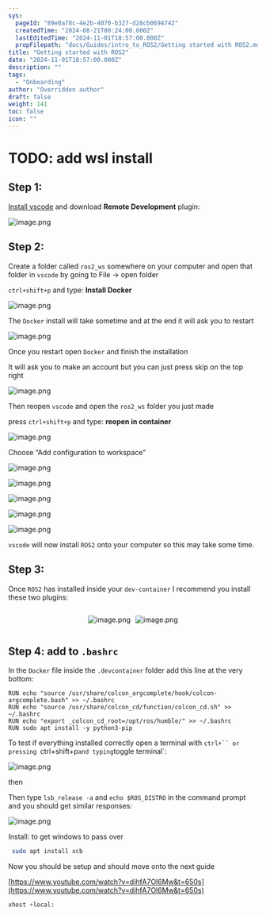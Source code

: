 ```yaml
---
sys:
  pageId: "89e0a78c-4e2b-4070-b327-d28cb0694742"
  createdTime: "2024-08-21T00:24:00.000Z"
  lastEditedTime: "2024-11-01T18:57:00.000Z"
  propFilepath: "docs/Guides/intro_to_ROS2/Getting started with ROS2.md"
title: "Getting started with ROS2"
date: "2024-11-01T18:57:00.000Z"
description: ""
tags:
  - "Onboarding"
author: "Overridden author"
draft: false
weight: 141
toc: false
icon: ""
---
```


# TODO: add wsl install

## Step 1:

[Install vscode](https://code.visualstudio.com/download) and download **Remote Development** plugin:

![image.png](https://prod-files-secure.s3.us-west-2.amazonaws.com/d518164a-d88e-44d1-a4ee-3adb3bd8bce0/efb52993-1881-4a40-b95e-6f020334f022/image.png?X-Amz-Algorithm=AWS4-HMAC-SHA256&X-Amz-Content-Sha256=UNSIGNED-PAYLOAD&X-Amz-Credential=ASIAZI2LB466YVZGKXD6%2F20250324%2Fus-west-2%2Fs3%2Faws4_request&X-Amz-Date=20250324T090929Z&X-Amz-Expires=3600&X-Amz-Security-Token=IQoJb3JpZ2luX2VjEJD%2F%2F%2F%2F%2F%2F%2F%2F%2F%2FwEaCXVzLXdlc3QtMiJGMEQCICHLSLdV8YU5xr%2B1kEFOrD3w7fzdnDIzNSWk6JdSlqs0AiApnDsSPSkbqBfD1JzL4yErF3HGK8xMJDh0YgrjCNPLLiqIBAjp%2F%2F%2F%2F%2F%2F%2F%2F%2F%2F8BEAAaDDYzNzQyMzE4MzgwNSIMsMrypTLXonnaV%2BcdKtwD6rhxGucLEuDxgKQ1dMZCVNtqqLF1OMCZC2YxGX1%2FTCw4p3guVV5wMcOC8p8u0cmcnggwrHv6AV7TArIMiOFmFl23d1KTb8pEKmCMSt5poP%2FII3kB%2Fn8LmLyUTaP4yXb%2B8kbc4nk5ZbqtsfJnnG4HsuPwBIrHbCuCfyCwmXbFF%2FObFA9aRpgPhLSU58Fadug4SWbTMfVYEq81WQBv7oI888IB0dpIckjJFQF6%2BFUCUs2a9L6liIxkwBt9ouWXn9IMFU4ziWV1cz5N%2F0doiLAD3UCKENxnUgYp%2B4pYE5kVh9dzOsqGS3%2BhiZa3Zgrtv9ovz%2BPfdWl0wJ8Nxx0DPIrwM6EIqp6Wsz59bcmLW0eluR4PYcGcoHOcGbjDv08aMaUrQthrxwyRR%2FtDFpNVHkqLQDcxNNBj%2BXBRf7GE3W5%2B6mCxP%2FXbOj8CGstuI%2Bc6Z85qzyOO%2F%2FVotAFUjdHQ%2BJVzABvXE1agsDBMnLfYqAKE7ceRpX%2FhX35iIvB2Su6cDCuSnHmvlEIkuFM4K%2F2QwJs14QTQPC%2BTwmeKST0GiXpcUYrjpRgTuv9SnOHmh42jU7DVbY6v1lOHNFmNGTT3FoYsk59xlDQF4aab36CVYsw%2B8k5UBXV7w5VraNsrnP8wtp%2BEvwY6pgEhKkoE7DLalW6qKRGSQoQpZxFQUzcJ0TKzXeuDx0kyid2N%2F95lzU5C%2FWHusvOhZXQdJGCNRCHusazPXzhn4bVLbuBZ2312b%2BUZFJB8xgt4uYZvuo6RiVyc4qlfVQQX5W89fkE7kH4ExEAK1oV9BVSNGLTTOFwBN4A75yS5wIfDH6MmuB0aFtfSKxSjoQd2kbH4j2Q0AoGa9ueWJIvfZ1RJpBbq2TQV&X-Amz-Signature=6431606353fed365d4a36204f9b03723d6a15a7942ebcf4f3e6ad6b5a8b732e3&X-Amz-SignedHeaders=host&x-id=GetObject)

## Step 2:

Create a folder called `ros2_ws` somewhere on your computer and open that folder in `vscode` by going to File → open folder 

`ctrl+shift+p` and type: **Install Docker**

![image.png](https://prod-files-secure.s3.us-west-2.amazonaws.com/d518164a-d88e-44d1-a4ee-3adb3bd8bce0/2269dc0e-1cd5-47ff-bceb-c04ad9b2eab0/image.png?X-Amz-Algorithm=AWS4-HMAC-SHA256&X-Amz-Content-Sha256=UNSIGNED-PAYLOAD&X-Amz-Credential=ASIAZI2LB466YVZGKXD6%2F20250324%2Fus-west-2%2Fs3%2Faws4_request&X-Amz-Date=20250324T090929Z&X-Amz-Expires=3600&X-Amz-Security-Token=IQoJb3JpZ2luX2VjEJD%2F%2F%2F%2F%2F%2F%2F%2F%2F%2FwEaCXVzLXdlc3QtMiJGMEQCICHLSLdV8YU5xr%2B1kEFOrD3w7fzdnDIzNSWk6JdSlqs0AiApnDsSPSkbqBfD1JzL4yErF3HGK8xMJDh0YgrjCNPLLiqIBAjp%2F%2F%2F%2F%2F%2F%2F%2F%2F%2F8BEAAaDDYzNzQyMzE4MzgwNSIMsMrypTLXonnaV%2BcdKtwD6rhxGucLEuDxgKQ1dMZCVNtqqLF1OMCZC2YxGX1%2FTCw4p3guVV5wMcOC8p8u0cmcnggwrHv6AV7TArIMiOFmFl23d1KTb8pEKmCMSt5poP%2FII3kB%2Fn8LmLyUTaP4yXb%2B8kbc4nk5ZbqtsfJnnG4HsuPwBIrHbCuCfyCwmXbFF%2FObFA9aRpgPhLSU58Fadug4SWbTMfVYEq81WQBv7oI888IB0dpIckjJFQF6%2BFUCUs2a9L6liIxkwBt9ouWXn9IMFU4ziWV1cz5N%2F0doiLAD3UCKENxnUgYp%2B4pYE5kVh9dzOsqGS3%2BhiZa3Zgrtv9ovz%2BPfdWl0wJ8Nxx0DPIrwM6EIqp6Wsz59bcmLW0eluR4PYcGcoHOcGbjDv08aMaUrQthrxwyRR%2FtDFpNVHkqLQDcxNNBj%2BXBRf7GE3W5%2B6mCxP%2FXbOj8CGstuI%2Bc6Z85qzyOO%2F%2FVotAFUjdHQ%2BJVzABvXE1agsDBMnLfYqAKE7ceRpX%2FhX35iIvB2Su6cDCuSnHmvlEIkuFM4K%2F2QwJs14QTQPC%2BTwmeKST0GiXpcUYrjpRgTuv9SnOHmh42jU7DVbY6v1lOHNFmNGTT3FoYsk59xlDQF4aab36CVYsw%2B8k5UBXV7w5VraNsrnP8wtp%2BEvwY6pgEhKkoE7DLalW6qKRGSQoQpZxFQUzcJ0TKzXeuDx0kyid2N%2F95lzU5C%2FWHusvOhZXQdJGCNRCHusazPXzhn4bVLbuBZ2312b%2BUZFJB8xgt4uYZvuo6RiVyc4qlfVQQX5W89fkE7kH4ExEAK1oV9BVSNGLTTOFwBN4A75yS5wIfDH6MmuB0aFtfSKxSjoQd2kbH4j2Q0AoGa9ueWJIvfZ1RJpBbq2TQV&X-Amz-Signature=bfb4c32170e2e46501bf45b7e9ff05930fcd9855648d1e7cee5d6fa20e48e560&X-Amz-SignedHeaders=host&x-id=GetObject)

The `Docker` install will take sometime and at the end it will ask you to restart

![image.png](https://prod-files-secure.s3.us-west-2.amazonaws.com/d518164a-d88e-44d1-a4ee-3adb3bd8bce0/ed233f78-be33-4b1f-b89c-9c346c0e961e/image.png?X-Amz-Algorithm=AWS4-HMAC-SHA256&X-Amz-Content-Sha256=UNSIGNED-PAYLOAD&X-Amz-Credential=ASIAZI2LB466YVZGKXD6%2F20250324%2Fus-west-2%2Fs3%2Faws4_request&X-Amz-Date=20250324T090929Z&X-Amz-Expires=3600&X-Amz-Security-Token=IQoJb3JpZ2luX2VjEJD%2F%2F%2F%2F%2F%2F%2F%2F%2F%2FwEaCXVzLXdlc3QtMiJGMEQCICHLSLdV8YU5xr%2B1kEFOrD3w7fzdnDIzNSWk6JdSlqs0AiApnDsSPSkbqBfD1JzL4yErF3HGK8xMJDh0YgrjCNPLLiqIBAjp%2F%2F%2F%2F%2F%2F%2F%2F%2F%2F8BEAAaDDYzNzQyMzE4MzgwNSIMsMrypTLXonnaV%2BcdKtwD6rhxGucLEuDxgKQ1dMZCVNtqqLF1OMCZC2YxGX1%2FTCw4p3guVV5wMcOC8p8u0cmcnggwrHv6AV7TArIMiOFmFl23d1KTb8pEKmCMSt5poP%2FII3kB%2Fn8LmLyUTaP4yXb%2B8kbc4nk5ZbqtsfJnnG4HsuPwBIrHbCuCfyCwmXbFF%2FObFA9aRpgPhLSU58Fadug4SWbTMfVYEq81WQBv7oI888IB0dpIckjJFQF6%2BFUCUs2a9L6liIxkwBt9ouWXn9IMFU4ziWV1cz5N%2F0doiLAD3UCKENxnUgYp%2B4pYE5kVh9dzOsqGS3%2BhiZa3Zgrtv9ovz%2BPfdWl0wJ8Nxx0DPIrwM6EIqp6Wsz59bcmLW0eluR4PYcGcoHOcGbjDv08aMaUrQthrxwyRR%2FtDFpNVHkqLQDcxNNBj%2BXBRf7GE3W5%2B6mCxP%2FXbOj8CGstuI%2Bc6Z85qzyOO%2F%2FVotAFUjdHQ%2BJVzABvXE1agsDBMnLfYqAKE7ceRpX%2FhX35iIvB2Su6cDCuSnHmvlEIkuFM4K%2F2QwJs14QTQPC%2BTwmeKST0GiXpcUYrjpRgTuv9SnOHmh42jU7DVbY6v1lOHNFmNGTT3FoYsk59xlDQF4aab36CVYsw%2B8k5UBXV7w5VraNsrnP8wtp%2BEvwY6pgEhKkoE7DLalW6qKRGSQoQpZxFQUzcJ0TKzXeuDx0kyid2N%2F95lzU5C%2FWHusvOhZXQdJGCNRCHusazPXzhn4bVLbuBZ2312b%2BUZFJB8xgt4uYZvuo6RiVyc4qlfVQQX5W89fkE7kH4ExEAK1oV9BVSNGLTTOFwBN4A75yS5wIfDH6MmuB0aFtfSKxSjoQd2kbH4j2Q0AoGa9ueWJIvfZ1RJpBbq2TQV&X-Amz-Signature=72bf3a4b838d15ab045e9e4d63a64e0d70466f4e64b29797fb1e8da5fad9b466&X-Amz-SignedHeaders=host&x-id=GetObject)

Once you restart open `Docker` and finish the installation

It will ask you to make an account but you can just press skip on the top right

![image.png](https://prod-files-secure.s3.us-west-2.amazonaws.com/d518164a-d88e-44d1-a4ee-3adb3bd8bce0/21010ad9-1659-4fd9-9f59-9932a09b2a3d/image.png?X-Amz-Algorithm=AWS4-HMAC-SHA256&X-Amz-Content-Sha256=UNSIGNED-PAYLOAD&X-Amz-Credential=ASIAZI2LB466YVZGKXD6%2F20250324%2Fus-west-2%2Fs3%2Faws4_request&X-Amz-Date=20250324T090929Z&X-Amz-Expires=3600&X-Amz-Security-Token=IQoJb3JpZ2luX2VjEJD%2F%2F%2F%2F%2F%2F%2F%2F%2F%2FwEaCXVzLXdlc3QtMiJGMEQCICHLSLdV8YU5xr%2B1kEFOrD3w7fzdnDIzNSWk6JdSlqs0AiApnDsSPSkbqBfD1JzL4yErF3HGK8xMJDh0YgrjCNPLLiqIBAjp%2F%2F%2F%2F%2F%2F%2F%2F%2F%2F8BEAAaDDYzNzQyMzE4MzgwNSIMsMrypTLXonnaV%2BcdKtwD6rhxGucLEuDxgKQ1dMZCVNtqqLF1OMCZC2YxGX1%2FTCw4p3guVV5wMcOC8p8u0cmcnggwrHv6AV7TArIMiOFmFl23d1KTb8pEKmCMSt5poP%2FII3kB%2Fn8LmLyUTaP4yXb%2B8kbc4nk5ZbqtsfJnnG4HsuPwBIrHbCuCfyCwmXbFF%2FObFA9aRpgPhLSU58Fadug4SWbTMfVYEq81WQBv7oI888IB0dpIckjJFQF6%2BFUCUs2a9L6liIxkwBt9ouWXn9IMFU4ziWV1cz5N%2F0doiLAD3UCKENxnUgYp%2B4pYE5kVh9dzOsqGS3%2BhiZa3Zgrtv9ovz%2BPfdWl0wJ8Nxx0DPIrwM6EIqp6Wsz59bcmLW0eluR4PYcGcoHOcGbjDv08aMaUrQthrxwyRR%2FtDFpNVHkqLQDcxNNBj%2BXBRf7GE3W5%2B6mCxP%2FXbOj8CGstuI%2Bc6Z85qzyOO%2F%2FVotAFUjdHQ%2BJVzABvXE1agsDBMnLfYqAKE7ceRpX%2FhX35iIvB2Su6cDCuSnHmvlEIkuFM4K%2F2QwJs14QTQPC%2BTwmeKST0GiXpcUYrjpRgTuv9SnOHmh42jU7DVbY6v1lOHNFmNGTT3FoYsk59xlDQF4aab36CVYsw%2B8k5UBXV7w5VraNsrnP8wtp%2BEvwY6pgEhKkoE7DLalW6qKRGSQoQpZxFQUzcJ0TKzXeuDx0kyid2N%2F95lzU5C%2FWHusvOhZXQdJGCNRCHusazPXzhn4bVLbuBZ2312b%2BUZFJB8xgt4uYZvuo6RiVyc4qlfVQQX5W89fkE7kH4ExEAK1oV9BVSNGLTTOFwBN4A75yS5wIfDH6MmuB0aFtfSKxSjoQd2kbH4j2Q0AoGa9ueWJIvfZ1RJpBbq2TQV&X-Amz-Signature=0434711753be8b12f5a78074f79d879120ad901dc411384bdd344b81b572e675&X-Amz-SignedHeaders=host&x-id=GetObject)

Then reopen `vscode` and open the `ros2_ws` folder you just made

press `ctrl+shift+p` and type: **reopen in container**

![image.png](https://prod-files-secure.s3.us-west-2.amazonaws.com/d518164a-d88e-44d1-a4ee-3adb3bd8bce0/4e93b8c2-41ad-488c-8095-c74205196118/image.png?X-Amz-Algorithm=AWS4-HMAC-SHA256&X-Amz-Content-Sha256=UNSIGNED-PAYLOAD&X-Amz-Credential=ASIAZI2LB466YVZGKXD6%2F20250324%2Fus-west-2%2Fs3%2Faws4_request&X-Amz-Date=20250324T090929Z&X-Amz-Expires=3600&X-Amz-Security-Token=IQoJb3JpZ2luX2VjEJD%2F%2F%2F%2F%2F%2F%2F%2F%2F%2FwEaCXVzLXdlc3QtMiJGMEQCICHLSLdV8YU5xr%2B1kEFOrD3w7fzdnDIzNSWk6JdSlqs0AiApnDsSPSkbqBfD1JzL4yErF3HGK8xMJDh0YgrjCNPLLiqIBAjp%2F%2F%2F%2F%2F%2F%2F%2F%2F%2F8BEAAaDDYzNzQyMzE4MzgwNSIMsMrypTLXonnaV%2BcdKtwD6rhxGucLEuDxgKQ1dMZCVNtqqLF1OMCZC2YxGX1%2FTCw4p3guVV5wMcOC8p8u0cmcnggwrHv6AV7TArIMiOFmFl23d1KTb8pEKmCMSt5poP%2FII3kB%2Fn8LmLyUTaP4yXb%2B8kbc4nk5ZbqtsfJnnG4HsuPwBIrHbCuCfyCwmXbFF%2FObFA9aRpgPhLSU58Fadug4SWbTMfVYEq81WQBv7oI888IB0dpIckjJFQF6%2BFUCUs2a9L6liIxkwBt9ouWXn9IMFU4ziWV1cz5N%2F0doiLAD3UCKENxnUgYp%2B4pYE5kVh9dzOsqGS3%2BhiZa3Zgrtv9ovz%2BPfdWl0wJ8Nxx0DPIrwM6EIqp6Wsz59bcmLW0eluR4PYcGcoHOcGbjDv08aMaUrQthrxwyRR%2FtDFpNVHkqLQDcxNNBj%2BXBRf7GE3W5%2B6mCxP%2FXbOj8CGstuI%2Bc6Z85qzyOO%2F%2FVotAFUjdHQ%2BJVzABvXE1agsDBMnLfYqAKE7ceRpX%2FhX35iIvB2Su6cDCuSnHmvlEIkuFM4K%2F2QwJs14QTQPC%2BTwmeKST0GiXpcUYrjpRgTuv9SnOHmh42jU7DVbY6v1lOHNFmNGTT3FoYsk59xlDQF4aab36CVYsw%2B8k5UBXV7w5VraNsrnP8wtp%2BEvwY6pgEhKkoE7DLalW6qKRGSQoQpZxFQUzcJ0TKzXeuDx0kyid2N%2F95lzU5C%2FWHusvOhZXQdJGCNRCHusazPXzhn4bVLbuBZ2312b%2BUZFJB8xgt4uYZvuo6RiVyc4qlfVQQX5W89fkE7kH4ExEAK1oV9BVSNGLTTOFwBN4A75yS5wIfDH6MmuB0aFtfSKxSjoQd2kbH4j2Q0AoGa9ueWJIvfZ1RJpBbq2TQV&X-Amz-Signature=96e7a589616de766a584537dd18079736715042d6824f4cf135bee55578c5ce0&X-Amz-SignedHeaders=host&x-id=GetObject)

Choose “Add configuration to workspace”

![image.png](https://prod-files-secure.s3.us-west-2.amazonaws.com/d518164a-d88e-44d1-a4ee-3adb3bd8bce0/9560b282-5060-4989-ba37-97e7b2c22476/image.png?X-Amz-Algorithm=AWS4-HMAC-SHA256&X-Amz-Content-Sha256=UNSIGNED-PAYLOAD&X-Amz-Credential=ASIAZI2LB466YVZGKXD6%2F20250324%2Fus-west-2%2Fs3%2Faws4_request&X-Amz-Date=20250324T090929Z&X-Amz-Expires=3600&X-Amz-Security-Token=IQoJb3JpZ2luX2VjEJD%2F%2F%2F%2F%2F%2F%2F%2F%2F%2FwEaCXVzLXdlc3QtMiJGMEQCICHLSLdV8YU5xr%2B1kEFOrD3w7fzdnDIzNSWk6JdSlqs0AiApnDsSPSkbqBfD1JzL4yErF3HGK8xMJDh0YgrjCNPLLiqIBAjp%2F%2F%2F%2F%2F%2F%2F%2F%2F%2F8BEAAaDDYzNzQyMzE4MzgwNSIMsMrypTLXonnaV%2BcdKtwD6rhxGucLEuDxgKQ1dMZCVNtqqLF1OMCZC2YxGX1%2FTCw4p3guVV5wMcOC8p8u0cmcnggwrHv6AV7TArIMiOFmFl23d1KTb8pEKmCMSt5poP%2FII3kB%2Fn8LmLyUTaP4yXb%2B8kbc4nk5ZbqtsfJnnG4HsuPwBIrHbCuCfyCwmXbFF%2FObFA9aRpgPhLSU58Fadug4SWbTMfVYEq81WQBv7oI888IB0dpIckjJFQF6%2BFUCUs2a9L6liIxkwBt9ouWXn9IMFU4ziWV1cz5N%2F0doiLAD3UCKENxnUgYp%2B4pYE5kVh9dzOsqGS3%2BhiZa3Zgrtv9ovz%2BPfdWl0wJ8Nxx0DPIrwM6EIqp6Wsz59bcmLW0eluR4PYcGcoHOcGbjDv08aMaUrQthrxwyRR%2FtDFpNVHkqLQDcxNNBj%2BXBRf7GE3W5%2B6mCxP%2FXbOj8CGstuI%2Bc6Z85qzyOO%2F%2FVotAFUjdHQ%2BJVzABvXE1agsDBMnLfYqAKE7ceRpX%2FhX35iIvB2Su6cDCuSnHmvlEIkuFM4K%2F2QwJs14QTQPC%2BTwmeKST0GiXpcUYrjpRgTuv9SnOHmh42jU7DVbY6v1lOHNFmNGTT3FoYsk59xlDQF4aab36CVYsw%2B8k5UBXV7w5VraNsrnP8wtp%2BEvwY6pgEhKkoE7DLalW6qKRGSQoQpZxFQUzcJ0TKzXeuDx0kyid2N%2F95lzU5C%2FWHusvOhZXQdJGCNRCHusazPXzhn4bVLbuBZ2312b%2BUZFJB8xgt4uYZvuo6RiVyc4qlfVQQX5W89fkE7kH4ExEAK1oV9BVSNGLTTOFwBN4A75yS5wIfDH6MmuB0aFtfSKxSjoQd2kbH4j2Q0AoGa9ueWJIvfZ1RJpBbq2TQV&X-Amz-Signature=4e33b2823d8d88aa990e87b88e2efa71e5f045d8c060f3d39f9189ec41d8e22f&X-Amz-SignedHeaders=host&x-id=GetObject)

![image.png](https://prod-files-secure.s3.us-west-2.amazonaws.com/d518164a-d88e-44d1-a4ee-3adb3bd8bce0/2ee63f81-886b-48e8-a553-dc6e5eac99e4/image.png?X-Amz-Algorithm=AWS4-HMAC-SHA256&X-Amz-Content-Sha256=UNSIGNED-PAYLOAD&X-Amz-Credential=ASIAZI2LB466YVZGKXD6%2F20250324%2Fus-west-2%2Fs3%2Faws4_request&X-Amz-Date=20250324T090929Z&X-Amz-Expires=3600&X-Amz-Security-Token=IQoJb3JpZ2luX2VjEJD%2F%2F%2F%2F%2F%2F%2F%2F%2F%2FwEaCXVzLXdlc3QtMiJGMEQCICHLSLdV8YU5xr%2B1kEFOrD3w7fzdnDIzNSWk6JdSlqs0AiApnDsSPSkbqBfD1JzL4yErF3HGK8xMJDh0YgrjCNPLLiqIBAjp%2F%2F%2F%2F%2F%2F%2F%2F%2F%2F8BEAAaDDYzNzQyMzE4MzgwNSIMsMrypTLXonnaV%2BcdKtwD6rhxGucLEuDxgKQ1dMZCVNtqqLF1OMCZC2YxGX1%2FTCw4p3guVV5wMcOC8p8u0cmcnggwrHv6AV7TArIMiOFmFl23d1KTb8pEKmCMSt5poP%2FII3kB%2Fn8LmLyUTaP4yXb%2B8kbc4nk5ZbqtsfJnnG4HsuPwBIrHbCuCfyCwmXbFF%2FObFA9aRpgPhLSU58Fadug4SWbTMfVYEq81WQBv7oI888IB0dpIckjJFQF6%2BFUCUs2a9L6liIxkwBt9ouWXn9IMFU4ziWV1cz5N%2F0doiLAD3UCKENxnUgYp%2B4pYE5kVh9dzOsqGS3%2BhiZa3Zgrtv9ovz%2BPfdWl0wJ8Nxx0DPIrwM6EIqp6Wsz59bcmLW0eluR4PYcGcoHOcGbjDv08aMaUrQthrxwyRR%2FtDFpNVHkqLQDcxNNBj%2BXBRf7GE3W5%2B6mCxP%2FXbOj8CGstuI%2Bc6Z85qzyOO%2F%2FVotAFUjdHQ%2BJVzABvXE1agsDBMnLfYqAKE7ceRpX%2FhX35iIvB2Su6cDCuSnHmvlEIkuFM4K%2F2QwJs14QTQPC%2BTwmeKST0GiXpcUYrjpRgTuv9SnOHmh42jU7DVbY6v1lOHNFmNGTT3FoYsk59xlDQF4aab36CVYsw%2B8k5UBXV7w5VraNsrnP8wtp%2BEvwY6pgEhKkoE7DLalW6qKRGSQoQpZxFQUzcJ0TKzXeuDx0kyid2N%2F95lzU5C%2FWHusvOhZXQdJGCNRCHusazPXzhn4bVLbuBZ2312b%2BUZFJB8xgt4uYZvuo6RiVyc4qlfVQQX5W89fkE7kH4ExEAK1oV9BVSNGLTTOFwBN4A75yS5wIfDH6MmuB0aFtfSKxSjoQd2kbH4j2Q0AoGa9ueWJIvfZ1RJpBbq2TQV&X-Amz-Signature=b524c36bb5902606c0bcc8b594be4811a28e38c7aba129c0d51e7ed51dff7609&X-Amz-SignedHeaders=host&x-id=GetObject)

![image.png](https://prod-files-secure.s3.us-west-2.amazonaws.com/d518164a-d88e-44d1-a4ee-3adb3bd8bce0/ae1580b2-b048-407e-aed9-b584224a7a04/image.png?X-Amz-Algorithm=AWS4-HMAC-SHA256&X-Amz-Content-Sha256=UNSIGNED-PAYLOAD&X-Amz-Credential=ASIAZI2LB466YVZGKXD6%2F20250324%2Fus-west-2%2Fs3%2Faws4_request&X-Amz-Date=20250324T090929Z&X-Amz-Expires=3600&X-Amz-Security-Token=IQoJb3JpZ2luX2VjEJD%2F%2F%2F%2F%2F%2F%2F%2F%2F%2FwEaCXVzLXdlc3QtMiJGMEQCICHLSLdV8YU5xr%2B1kEFOrD3w7fzdnDIzNSWk6JdSlqs0AiApnDsSPSkbqBfD1JzL4yErF3HGK8xMJDh0YgrjCNPLLiqIBAjp%2F%2F%2F%2F%2F%2F%2F%2F%2F%2F8BEAAaDDYzNzQyMzE4MzgwNSIMsMrypTLXonnaV%2BcdKtwD6rhxGucLEuDxgKQ1dMZCVNtqqLF1OMCZC2YxGX1%2FTCw4p3guVV5wMcOC8p8u0cmcnggwrHv6AV7TArIMiOFmFl23d1KTb8pEKmCMSt5poP%2FII3kB%2Fn8LmLyUTaP4yXb%2B8kbc4nk5ZbqtsfJnnG4HsuPwBIrHbCuCfyCwmXbFF%2FObFA9aRpgPhLSU58Fadug4SWbTMfVYEq81WQBv7oI888IB0dpIckjJFQF6%2BFUCUs2a9L6liIxkwBt9ouWXn9IMFU4ziWV1cz5N%2F0doiLAD3UCKENxnUgYp%2B4pYE5kVh9dzOsqGS3%2BhiZa3Zgrtv9ovz%2BPfdWl0wJ8Nxx0DPIrwM6EIqp6Wsz59bcmLW0eluR4PYcGcoHOcGbjDv08aMaUrQthrxwyRR%2FtDFpNVHkqLQDcxNNBj%2BXBRf7GE3W5%2B6mCxP%2FXbOj8CGstuI%2Bc6Z85qzyOO%2F%2FVotAFUjdHQ%2BJVzABvXE1agsDBMnLfYqAKE7ceRpX%2FhX35iIvB2Su6cDCuSnHmvlEIkuFM4K%2F2QwJs14QTQPC%2BTwmeKST0GiXpcUYrjpRgTuv9SnOHmh42jU7DVbY6v1lOHNFmNGTT3FoYsk59xlDQF4aab36CVYsw%2B8k5UBXV7w5VraNsrnP8wtp%2BEvwY6pgEhKkoE7DLalW6qKRGSQoQpZxFQUzcJ0TKzXeuDx0kyid2N%2F95lzU5C%2FWHusvOhZXQdJGCNRCHusazPXzhn4bVLbuBZ2312b%2BUZFJB8xgt4uYZvuo6RiVyc4qlfVQQX5W89fkE7kH4ExEAK1oV9BVSNGLTTOFwBN4A75yS5wIfDH6MmuB0aFtfSKxSjoQd2kbH4j2Q0AoGa9ueWJIvfZ1RJpBbq2TQV&X-Amz-Signature=69b5f058c9c31602f64d8c99c41c6670d284808c68dbb3b952ec515ecf1bfd09&X-Amz-SignedHeaders=host&x-id=GetObject)

![image.png](https://prod-files-secure.s3.us-west-2.amazonaws.com/d518164a-d88e-44d1-a4ee-3adb3bd8bce0/53255b28-f75e-430f-b9e3-c0ac8577e42b/image.png?X-Amz-Algorithm=AWS4-HMAC-SHA256&X-Amz-Content-Sha256=UNSIGNED-PAYLOAD&X-Amz-Credential=ASIAZI2LB466YVZGKXD6%2F20250324%2Fus-west-2%2Fs3%2Faws4_request&X-Amz-Date=20250324T090929Z&X-Amz-Expires=3600&X-Amz-Security-Token=IQoJb3JpZ2luX2VjEJD%2F%2F%2F%2F%2F%2F%2F%2F%2F%2FwEaCXVzLXdlc3QtMiJGMEQCICHLSLdV8YU5xr%2B1kEFOrD3w7fzdnDIzNSWk6JdSlqs0AiApnDsSPSkbqBfD1JzL4yErF3HGK8xMJDh0YgrjCNPLLiqIBAjp%2F%2F%2F%2F%2F%2F%2F%2F%2F%2F8BEAAaDDYzNzQyMzE4MzgwNSIMsMrypTLXonnaV%2BcdKtwD6rhxGucLEuDxgKQ1dMZCVNtqqLF1OMCZC2YxGX1%2FTCw4p3guVV5wMcOC8p8u0cmcnggwrHv6AV7TArIMiOFmFl23d1KTb8pEKmCMSt5poP%2FII3kB%2Fn8LmLyUTaP4yXb%2B8kbc4nk5ZbqtsfJnnG4HsuPwBIrHbCuCfyCwmXbFF%2FObFA9aRpgPhLSU58Fadug4SWbTMfVYEq81WQBv7oI888IB0dpIckjJFQF6%2BFUCUs2a9L6liIxkwBt9ouWXn9IMFU4ziWV1cz5N%2F0doiLAD3UCKENxnUgYp%2B4pYE5kVh9dzOsqGS3%2BhiZa3Zgrtv9ovz%2BPfdWl0wJ8Nxx0DPIrwM6EIqp6Wsz59bcmLW0eluR4PYcGcoHOcGbjDv08aMaUrQthrxwyRR%2FtDFpNVHkqLQDcxNNBj%2BXBRf7GE3W5%2B6mCxP%2FXbOj8CGstuI%2Bc6Z85qzyOO%2F%2FVotAFUjdHQ%2BJVzABvXE1agsDBMnLfYqAKE7ceRpX%2FhX35iIvB2Su6cDCuSnHmvlEIkuFM4K%2F2QwJs14QTQPC%2BTwmeKST0GiXpcUYrjpRgTuv9SnOHmh42jU7DVbY6v1lOHNFmNGTT3FoYsk59xlDQF4aab36CVYsw%2B8k5UBXV7w5VraNsrnP8wtp%2BEvwY6pgEhKkoE7DLalW6qKRGSQoQpZxFQUzcJ0TKzXeuDx0kyid2N%2F95lzU5C%2FWHusvOhZXQdJGCNRCHusazPXzhn4bVLbuBZ2312b%2BUZFJB8xgt4uYZvuo6RiVyc4qlfVQQX5W89fkE7kH4ExEAK1oV9BVSNGLTTOFwBN4A75yS5wIfDH6MmuB0aFtfSKxSjoQd2kbH4j2Q0AoGa9ueWJIvfZ1RJpBbq2TQV&X-Amz-Signature=360d406bfeb47a8b46a6e4987fd49e2e1841a4877d1aee988fbfbdb184f9120c&X-Amz-SignedHeaders=host&x-id=GetObject)

![image.png](https://prod-files-secure.s3.us-west-2.amazonaws.com/d518164a-d88e-44d1-a4ee-3adb3bd8bce0/7c562767-5af9-4ffb-97d1-327bcdf4ee00/image.png?X-Amz-Algorithm=AWS4-HMAC-SHA256&X-Amz-Content-Sha256=UNSIGNED-PAYLOAD&X-Amz-Credential=ASIAZI2LB466YVZGKXD6%2F20250324%2Fus-west-2%2Fs3%2Faws4_request&X-Amz-Date=20250324T090929Z&X-Amz-Expires=3600&X-Amz-Security-Token=IQoJb3JpZ2luX2VjEJD%2F%2F%2F%2F%2F%2F%2F%2F%2F%2FwEaCXVzLXdlc3QtMiJGMEQCICHLSLdV8YU5xr%2B1kEFOrD3w7fzdnDIzNSWk6JdSlqs0AiApnDsSPSkbqBfD1JzL4yErF3HGK8xMJDh0YgrjCNPLLiqIBAjp%2F%2F%2F%2F%2F%2F%2F%2F%2F%2F8BEAAaDDYzNzQyMzE4MzgwNSIMsMrypTLXonnaV%2BcdKtwD6rhxGucLEuDxgKQ1dMZCVNtqqLF1OMCZC2YxGX1%2FTCw4p3guVV5wMcOC8p8u0cmcnggwrHv6AV7TArIMiOFmFl23d1KTb8pEKmCMSt5poP%2FII3kB%2Fn8LmLyUTaP4yXb%2B8kbc4nk5ZbqtsfJnnG4HsuPwBIrHbCuCfyCwmXbFF%2FObFA9aRpgPhLSU58Fadug4SWbTMfVYEq81WQBv7oI888IB0dpIckjJFQF6%2BFUCUs2a9L6liIxkwBt9ouWXn9IMFU4ziWV1cz5N%2F0doiLAD3UCKENxnUgYp%2B4pYE5kVh9dzOsqGS3%2BhiZa3Zgrtv9ovz%2BPfdWl0wJ8Nxx0DPIrwM6EIqp6Wsz59bcmLW0eluR4PYcGcoHOcGbjDv08aMaUrQthrxwyRR%2FtDFpNVHkqLQDcxNNBj%2BXBRf7GE3W5%2B6mCxP%2FXbOj8CGstuI%2Bc6Z85qzyOO%2F%2FVotAFUjdHQ%2BJVzABvXE1agsDBMnLfYqAKE7ceRpX%2FhX35iIvB2Su6cDCuSnHmvlEIkuFM4K%2F2QwJs14QTQPC%2BTwmeKST0GiXpcUYrjpRgTuv9SnOHmh42jU7DVbY6v1lOHNFmNGTT3FoYsk59xlDQF4aab36CVYsw%2B8k5UBXV7w5VraNsrnP8wtp%2BEvwY6pgEhKkoE7DLalW6qKRGSQoQpZxFQUzcJ0TKzXeuDx0kyid2N%2F95lzU5C%2FWHusvOhZXQdJGCNRCHusazPXzhn4bVLbuBZ2312b%2BUZFJB8xgt4uYZvuo6RiVyc4qlfVQQX5W89fkE7kH4ExEAK1oV9BVSNGLTTOFwBN4A75yS5wIfDH6MmuB0aFtfSKxSjoQd2kbH4j2Q0AoGa9ueWJIvfZ1RJpBbq2TQV&X-Amz-Signature=d2fe82a2740184f8c971d9b463da8fb42b31b0ba491e08d19cf80079c0371a78&X-Amz-SignedHeaders=host&x-id=GetObject)

`vscode` will now install `ROS2` onto your computer so this may take some time.

## Step 3:

Once `ROS2` has installed inside your `dev-container` I recommend you install these two plugins:

<div style="display: flex;flex-direction: row; column-gap:10px; max-width: 630px;justify-content: center;">
<div>

![image.png](https://prod-files-secure.s3.us-west-2.amazonaws.com/d518164a-d88e-44d1-a4ee-3adb3bd8bce0/3fc3d550-5a54-4ba1-ba6b-faa01cdb7369/image.png?X-Amz-Algorithm=AWS4-HMAC-SHA256&X-Amz-Content-Sha256=UNSIGNED-PAYLOAD&X-Amz-Credential=ASIAZI2LB466ZGHVVKX6%2F20250324%2Fus-west-2%2Fs3%2Faws4_request&X-Amz-Date=20250324T090930Z&X-Amz-Expires=3600&X-Amz-Security-Token=IQoJb3JpZ2luX2VjEJD%2F%2F%2F%2F%2F%2F%2F%2F%2F%2FwEaCXVzLXdlc3QtMiJHMEUCIQD%2FNnW8LyvUh6VsC0tEYiqTiLxXCy4LrgOCqHjIUyC2qAIgXRDRNdGX29a5irIORGwSjijpiWlzOfMJSgTDN6d%2B%2FTYqiAQI6f%2F%2F%2F%2F%2F%2F%2F%2F%2F%2FARAAGgw2Mzc0MjMxODM4MDUiDAOBebPvuv8Rb6eBhyrcA28Pg4XSbPokhQ7c6I16c5yzJlG%2BaKmcRX4HOSMShEFs%2FUx9sPpMwBNUCuKcy%2F04W6GVIfYDaqJeK8Yz0oh3DFiJSiA8BwA4umm7pw6THNj%2F%2BwC%2F%2BcBGqwq9L9vlPpuY4InnVUuFDdwd8J%2Fa1z0zUtq6e34pUZnkX9%2FLsStjWs9rQ1h0r6Ldlp3n84MJ1AykITPA9n%2BB0NQ%2BDAqSxYKfNpS15aSfzxtzc0aYEqwclum4q9atwcshGGIvl69L1yvPV2jETKsrXFHJBW%2B3lu0eshSk%2FwQgcWsmFWwlT1iu%2F4MAc7KjCNuYOOEjSSUWo%2F4yNGUY6pdCMwSaA2CTN%2F4fzoCDgWNPLY%2BIMX%2BJ7IMJyZZmNKMGtPIwMd%2FBohpOdAYSeDGytyRi9Vv6sVqB0wElkrmCK7E56U7VlBiXEU4ufUN%2Bf4cFNfPTTNm3b1bMGC3fhFsvmcjCEk2HBI4fd8WrT%2BT%2BGBkNIY3pCZzoh6NG69QJDTbyNXoE27FwCvn%2BsN%2BQwlFAEUNGMF8lNq5WR7AXQXfTsBbOWrc5pxJiXlx4lqsykP6XVfXwj3hEsc2TtJeDUOoPEYyQyMdKujS5GrThHApyKvY%2FFsrgI%2FWBfcTAe5wBKVsvetm2R%2FGdtWegMMWehL8GOqUBKG9gSlPVtFi43loYGylf6eMrA%2B1LaMhL%2FV87MsIHUXqJ%2B7z6GiBX1qGsxpwx8YnI1op4YwSd%2BS%2BRcTMHOhZ3M4x7pgLAXgAo9ci9f0cRjc6HGTwf90wYaZva4H3JLn0Qb%2FYS%2B2qXQueoLrrW1HmdlrsRYddCxHQ20QA4ibxgWAE1B6taDVmOWEuXv%2BfPeYcd8u6f10RisuxDVrmaCS1S8oi1vRYn&X-Amz-Signature=475983f5b5c40ccfc499fd3c5cef99a2fd1b4f536fb3835c068a5d3cb6b49fcf&X-Amz-SignedHeaders=host&x-id=GetObject)

</div>
<div>

![image.png](https://prod-files-secure.s3.us-west-2.amazonaws.com/d518164a-d88e-44d1-a4ee-3adb3bd8bce0/d994cc66-13c2-4093-a5a3-f84cf4601a82/image.png?X-Amz-Algorithm=AWS4-HMAC-SHA256&X-Amz-Content-Sha256=UNSIGNED-PAYLOAD&X-Amz-Credential=ASIAZI2LB466XPMDWAO6%2F20250324%2Fus-west-2%2Fs3%2Faws4_request&X-Amz-Date=20250324T090930Z&X-Amz-Expires=3600&X-Amz-Security-Token=IQoJb3JpZ2luX2VjEJD%2F%2F%2F%2F%2F%2F%2F%2F%2F%2FwEaCXVzLXdlc3QtMiJGMEQCIB5XugFzdroKqwdrS2fDZFfsmdnH%2FsvOAbAvig6FXhlAAiAIbmt3JGtylks3C4NfTxagiG003eioDj2oforWsUtKriqIBAjp%2F%2F%2F%2F%2F%2F%2F%2F%2F%2F8BEAAaDDYzNzQyMzE4MzgwNSIM79XHtVA5xMr5kWlBKtwDYcdjQDi%2BXb9LZQ3ULnhRXMiOECCOUWo6sEekfWGHZZbd39R0Jgvnh60oxMWALQ7Y%2BC%2FwJXH5bI2H2zJ2nhFURipVpWzqZTneIVtcpapQN0MiYQsHu94j%2Bu6cw9A98%2BEETDYuAb9PkLf%2BvEJX6sALsqDlf0eAt4jQXHbq3viH8G6CC1lS87ptotAPYPHcl2HprW8eJQT4SVn3uV6KkrxPJR9KVANU17vKnuJYgrgxe6qnLsF5%2F9TjJ5yjfOHrmnF20tynjJSsx876guAo%2FQ41issXqoVHZNfE9EDfWit3A1T1sibC75alTYRseuJ70CrziZvyhlx3AYOEBY%2FoEi0XyVeLgm4FxYL8QHIiZHX4CyV0QqqsYbgJ%2FAntHP9F3b31L9X6laGT4KC%2Fc6gd5eh8c34%2BDn7%2BuiurtEe6VjPBPK4fRmBdOgITeHS7vlBboniB8c96tDpZr9wczp05mJeWrECAY39Y8MCGYFaOk%2FuC4Pvsso5Yj6MFdSTZlGUZtGhDVskMI7B0rD964G54qV%2B4h5qscHND42U6gK3WqyFrzGgcvCzw65Sd1PBW%2FnIYiv4idcWqDfeRtPyTpH0WjeP2BDqi7h16B3IzHKTkPKz7yJWCM1LxH9MG99LB37UwuZ%2BEvwY6pgEed7k%2F%2FeXZRaPH8KFbUwZ4Nev%2BNRgMTSVejNvPjz9%2BMb%2B%2FHp80IJfu2FcK3ANkNjfSawxOX09LFcScKWADwfmV4%2FbX3wbJXUK20nA2076k7D1p%2F%2Fex1gU74DyFb%2BHgZyWHdPPEeOGqhvpUB4iQ7WDUEC0BNFDWinVZqkU51OMSm5AtLlhJmY0k4XA%2B7E3Z9rKwkyRv0UXhrW%2FcLNjM%2FHv2xe1OKUJU&X-Amz-Signature=7067ac5eb67b48b6d40695573d38e64514e58ac36f5761e658d74a7e00c4df63&X-Amz-SignedHeaders=host&x-id=GetObject)

</div>
</div>

## Step 4: add to `.bashrc`

In the `Docker` file inside the `.devcontainer` folder add this line at the very bottom: 

```docker
RUN echo "source /usr/share/colcon_argcomplete/hook/colcon-argcomplete.bash" >> ~/.bashrc
RUN echo "source /usr/share/colcon_cd/function/colcon_cd.sh" >> ~/.bashrc
RUN echo "export _colcon_cd_root=/opt/ros/humble/" >> ~/.bashrc
RUN sudo apt install -y python3-pip 
```

To test if everything installed correctly open a terminal with `ctrl+`` or pressing `ctrl+shift+p` and typing `toggle terminal`:

![image.png](https://prod-files-secure.s3.us-west-2.amazonaws.com/d518164a-d88e-44d1-a4ee-3adb3bd8bce0/6a4943d8-b04e-4c02-9a58-775f3384d1a5/image.png?X-Amz-Algorithm=AWS4-HMAC-SHA256&X-Amz-Content-Sha256=UNSIGNED-PAYLOAD&X-Amz-Credential=ASIAZI2LB466YVZGKXD6%2F20250324%2Fus-west-2%2Fs3%2Faws4_request&X-Amz-Date=20250324T090929Z&X-Amz-Expires=3600&X-Amz-Security-Token=IQoJb3JpZ2luX2VjEJD%2F%2F%2F%2F%2F%2F%2F%2F%2F%2FwEaCXVzLXdlc3QtMiJGMEQCICHLSLdV8YU5xr%2B1kEFOrD3w7fzdnDIzNSWk6JdSlqs0AiApnDsSPSkbqBfD1JzL4yErF3HGK8xMJDh0YgrjCNPLLiqIBAjp%2F%2F%2F%2F%2F%2F%2F%2F%2F%2F8BEAAaDDYzNzQyMzE4MzgwNSIMsMrypTLXonnaV%2BcdKtwD6rhxGucLEuDxgKQ1dMZCVNtqqLF1OMCZC2YxGX1%2FTCw4p3guVV5wMcOC8p8u0cmcnggwrHv6AV7TArIMiOFmFl23d1KTb8pEKmCMSt5poP%2FII3kB%2Fn8LmLyUTaP4yXb%2B8kbc4nk5ZbqtsfJnnG4HsuPwBIrHbCuCfyCwmXbFF%2FObFA9aRpgPhLSU58Fadug4SWbTMfVYEq81WQBv7oI888IB0dpIckjJFQF6%2BFUCUs2a9L6liIxkwBt9ouWXn9IMFU4ziWV1cz5N%2F0doiLAD3UCKENxnUgYp%2B4pYE5kVh9dzOsqGS3%2BhiZa3Zgrtv9ovz%2BPfdWl0wJ8Nxx0DPIrwM6EIqp6Wsz59bcmLW0eluR4PYcGcoHOcGbjDv08aMaUrQthrxwyRR%2FtDFpNVHkqLQDcxNNBj%2BXBRf7GE3W5%2B6mCxP%2FXbOj8CGstuI%2Bc6Z85qzyOO%2F%2FVotAFUjdHQ%2BJVzABvXE1agsDBMnLfYqAKE7ceRpX%2FhX35iIvB2Su6cDCuSnHmvlEIkuFM4K%2F2QwJs14QTQPC%2BTwmeKST0GiXpcUYrjpRgTuv9SnOHmh42jU7DVbY6v1lOHNFmNGTT3FoYsk59xlDQF4aab36CVYsw%2B8k5UBXV7w5VraNsrnP8wtp%2BEvwY6pgEhKkoE7DLalW6qKRGSQoQpZxFQUzcJ0TKzXeuDx0kyid2N%2F95lzU5C%2FWHusvOhZXQdJGCNRCHusazPXzhn4bVLbuBZ2312b%2BUZFJB8xgt4uYZvuo6RiVyc4qlfVQQX5W89fkE7kH4ExEAK1oV9BVSNGLTTOFwBN4A75yS5wIfDH6MmuB0aFtfSKxSjoQd2kbH4j2Q0AoGa9ueWJIvfZ1RJpBbq2TQV&X-Amz-Signature=99d854a09e8300aa69866dfb350c5c57452600b638cb81244f49afecbc64cc6a&X-Amz-SignedHeaders=host&x-id=GetObject)

then 

Then type `lsb_release -a` and `echo $ROS_DISTRO` in the command prompt and you should get similar responses:

![image.png](https://prod-files-secure.s3.us-west-2.amazonaws.com/d518164a-d88e-44d1-a4ee-3adb3bd8bce0/3e635dec-a805-4e85-8b9e-d000e5b71a4e/image.png?X-Amz-Algorithm=AWS4-HMAC-SHA256&X-Amz-Content-Sha256=UNSIGNED-PAYLOAD&X-Amz-Credential=ASIAZI2LB466YVZGKXD6%2F20250324%2Fus-west-2%2Fs3%2Faws4_request&X-Amz-Date=20250324T090929Z&X-Amz-Expires=3600&X-Amz-Security-Token=IQoJb3JpZ2luX2VjEJD%2F%2F%2F%2F%2F%2F%2F%2F%2F%2FwEaCXVzLXdlc3QtMiJGMEQCICHLSLdV8YU5xr%2B1kEFOrD3w7fzdnDIzNSWk6JdSlqs0AiApnDsSPSkbqBfD1JzL4yErF3HGK8xMJDh0YgrjCNPLLiqIBAjp%2F%2F%2F%2F%2F%2F%2F%2F%2F%2F8BEAAaDDYzNzQyMzE4MzgwNSIMsMrypTLXonnaV%2BcdKtwD6rhxGucLEuDxgKQ1dMZCVNtqqLF1OMCZC2YxGX1%2FTCw4p3guVV5wMcOC8p8u0cmcnggwrHv6AV7TArIMiOFmFl23d1KTb8pEKmCMSt5poP%2FII3kB%2Fn8LmLyUTaP4yXb%2B8kbc4nk5ZbqtsfJnnG4HsuPwBIrHbCuCfyCwmXbFF%2FObFA9aRpgPhLSU58Fadug4SWbTMfVYEq81WQBv7oI888IB0dpIckjJFQF6%2BFUCUs2a9L6liIxkwBt9ouWXn9IMFU4ziWV1cz5N%2F0doiLAD3UCKENxnUgYp%2B4pYE5kVh9dzOsqGS3%2BhiZa3Zgrtv9ovz%2BPfdWl0wJ8Nxx0DPIrwM6EIqp6Wsz59bcmLW0eluR4PYcGcoHOcGbjDv08aMaUrQthrxwyRR%2FtDFpNVHkqLQDcxNNBj%2BXBRf7GE3W5%2B6mCxP%2FXbOj8CGstuI%2Bc6Z85qzyOO%2F%2FVotAFUjdHQ%2BJVzABvXE1agsDBMnLfYqAKE7ceRpX%2FhX35iIvB2Su6cDCuSnHmvlEIkuFM4K%2F2QwJs14QTQPC%2BTwmeKST0GiXpcUYrjpRgTuv9SnOHmh42jU7DVbY6v1lOHNFmNGTT3FoYsk59xlDQF4aab36CVYsw%2B8k5UBXV7w5VraNsrnP8wtp%2BEvwY6pgEhKkoE7DLalW6qKRGSQoQpZxFQUzcJ0TKzXeuDx0kyid2N%2F95lzU5C%2FWHusvOhZXQdJGCNRCHusazPXzhn4bVLbuBZ2312b%2BUZFJB8xgt4uYZvuo6RiVyc4qlfVQQX5W89fkE7kH4ExEAK1oV9BVSNGLTTOFwBN4A75yS5wIfDH6MmuB0aFtfSKxSjoQd2kbH4j2Q0AoGa9ueWJIvfZ1RJpBbq2TQV&X-Amz-Signature=96c2bf7b97cbdb344846b7849f79725445ddf658f736c6ecbe2ce9a4e37b6743&X-Amz-SignedHeaders=host&x-id=GetObject)

Install:  to get windows to pass over

```bash
 sudo apt install xcb
```

Now you should be setup and should move onto the next guide 

[https://www.youtube.com/watch?v=dihfA7Ol6Mw&t=650s](https://www.youtube.com/watch?v=dihfA7Ol6Mw&t=650s)

```python
xhost +local:
```
